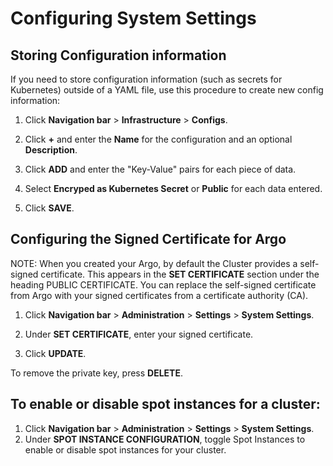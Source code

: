 # Configuring System Settings

<!--Rahul/Alex 9-28-17 This is removed as of M10 -replaced by Configs > Configuration pane-->

<!--
## Configuring the Encryption Key from another Cluster:

Argo allows you to securely embed and use encrypted secrets in your YAML templates. By default, each Argo Cluster uses its own encryption key that is associated with a specific repo. The secrets encrypted on one cluster are not usable by another cluster. If you have two clusters that you want to share secrets, you must copy the encryption key from one cluster to the other. Here are the steps:

1.  Under SECRET MANAGEMENT, click **ENCRYPTION KEY** and enter the encyption key from another cluster (Super Admin only).
2.  Click **UPDATE**.


## Obtaining the Secret Key Pair from Argo



1.  Under SECRET MANAGEMENT, click **VIEW** to see the current encryption key (Super Admin only).

2.  Under **SECRET MANAGEMENT**, click **VIEW**.

3.  Click **COPY** to obtain the encryption key.
4.  Click **DONE** to exit the dialog.

## Encrypting a Secret

1.  Click ![](../../../images/configurations_manage_system_settings_encryptiontool_icon.png) in the upper right corner.

2.  Enter the URL to the SCM repo you want to access.

    NOTE: A secret encrypted for one repo cannot be used for another repo. This prevents users from cutting and pasting secrets from one repo and using them for arbitrary purposes in another repo that they create.

3.  Enter your unecrypted secret .
4.  Click **ENCRYPT**.

    The encrypted secret is returned.

5.  Click **COPY**. You can now paste this string directly into your YAML template as input parameters for a workflow or into the "Review workflow parameters"dialog right before you run a workflow. See the Argo YAML Tutorial and Reference for details.-->

## Storing Configuration information

If you need to store configuration information (such as secrets for Kubernetes) outside of a YAML file, use this procedure to create new config information:

1. Click **Navigation bar** >  **Infrastructure** > **Configs**.

2. Click **+** and enter the **Name** for the configuration and an optional **Description**.

3. Click **ADD** and enter the "Key-Value" pairs for each piece of data.

4. Select **Encryped as Kubernetes Secret** or **Public** for each data entered.

5. Click **SAVE**.

## Configuring the Signed Certificate for Argo

NOTE: When you created your Argo, by default the Cluster provides a self-signed certificate. This appears in the **SET CERTIFICATE** section under the heading PUBLIC CERTIFICATE. You can replace the self-signed certificate from Argo with your signed certificates from a certificate authority (CA).

1.  Click **Navigation bar** >  **Administration** > **Settings** > **System Settings**. 

2. Under **SET CERTIFICATE**, enter your signed certificate.
2.  Click **UPDATE**.

To remove the private key, press **DELETE**.

## To enable or disable spot instances for a cluster:

1. Click **Navigation bar** >  **Administration** > **Settings** > **System Settings**.
2. Under **SPOT INSTANCE CONFIGURATION**, toggle Spot Instances to enable or disable spot instances for your cluster.
